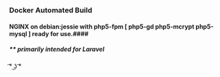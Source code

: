 ### Docker Automated Build ###

#### NGINX on debian:jessie with php5-fpm [ php5-gd php5-mcrypt php5-mysql ] ready for use.####
##### ** primarily intended for Laravel #####

͡° ͜ʖ ͡°
